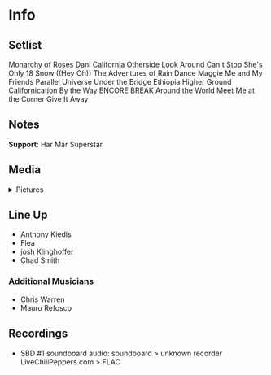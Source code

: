 # Info

## Setlist

Monarchy of Roses
Dani California
Otherside
Look Around
Can't Stop
She's Only 18
Snow ((Hey Oh))
The Adventures of Rain Dance Maggie
Me and My Friends
Parallel Universe
Under the Bridge
Ethiopia
Higher Ground
Californication
By the Way
ENCORE BREAK
Around the World
Meet Me at the Corner
Give It Away

## Notes

**Support**: Har Mar Superstar

## Media 

<details>
  <summary>Pictures</summary>
  <!--<img alt="Setlist" title="Setlist" src="_.jpg" height="200" />-->
</details>

## Line Up

* Anthony Kiedis
* Flea
* josh Klinghoffer
* Chad Smith

### Additional Musicians
* Chris Warren  
* Mauro Refosco

## Recordings

* SBD #1 soundboard audio: soundboard > unknown recorder LiveChiliPeppers.com > FLAC